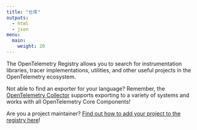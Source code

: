 ```yaml
---
title: "仓库"
outputs:
  - html
  - json
menu:
  main:
    weight: 20
---
```


The OpenTelemetry Registry allows you to search for instrumentation libraries, tracer implementations, utilities, and other useful projects in the OpenTelemetry ecosystem.

Not able to find an exporter for your language? Remember, the [OpenTelemetry Collector](/docs/collector/about) supports exporting to a variety of systems and works with all OpenTelemetry Core Components!

Are you a project maintainer? [Find out how to add your project to the registry here](/get-involved/#registry)!
